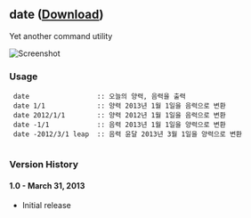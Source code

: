 ## date ([Download](https://raw.github.com/jmjeong/alfred-extension/master/date/date.alfredworkflow))

Yet another command utility

![Screenshot](https://raw.github.com/jmjeong/alfred-extension/master/date/screenshot.png)

###  Usage

```
 date                 :: 오늘의 양력, 음력을 출력            
 date 1/1             :: 양력 2013년 1월 1일을 음력으로 변환
 date 2012/1/1        :: 양력 2012년 1월 1일을 음력으로 변환
 date -1/1            :: 음력 2013년 1월 1일을 양력으로 변환
 date -2012/3/1 leap  :: 음력 윤달 2013년 3월 1일을 양력으로 변환
 
```

### Version History 

#### 1.0 - March 31, 2013

- Initial release

